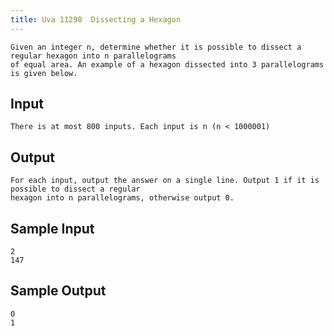 ```yaml
---
title: Uva 11298  Dissecting a Hexagon
---
```



```
Given an integer n, determine whether it is possible to dissect a regular hexagon into n parallelograms
of equal area. An example of a hexagon dissected into 3 parallelograms is given below.
```

## Input

```
There is at most 800 inputs. Each input is n (n < 1000001)

```

## Output

```
For each input, output the answer on a single line. Output 1 if it is possible to dissect a regular
hexagon into n parallelograms, otherwise output 0.

```

## Sample Input

```
2
147

```

## Sample Output

```
0
1
```

